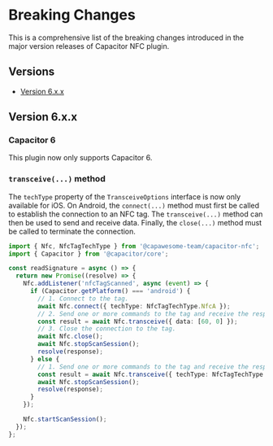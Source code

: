 # Breaking Changes

This is a comprehensive list of the breaking changes introduced in the major version releases of Capacitor NFC plugin.

## Versions

- [Version 6.x.x](#version-6xx)

## Version 6.x.x

### Capacitor 6

This plugin now only supports Capacitor 6.

### `transceive(...)` method

The `techType` property of the `TransceiveOptions` interface is now only available for iOS. On Android, the `connect(...)` method must first be called to establish the connection to an NFC tag. The `transceive(...)` method can then be used to send and receive data. Finally, the `close(...)` method must be called to terminate the connection.

```typescript
import { Nfc, NfcTagTechType } from '@capawesome-team/capacitor-nfc';
import { Capacitor } from '@capacitor/core';

const readSignature = async () => {
  return new Promise((resolve) => {
    Nfc.addListener('nfcTagScanned', async (event) => {
      if (Capacitor.getPlatform() === 'android') {
        // 1. Connect to the tag.
        await Nfc.connect({ techType: NfcTagTechType.NfcA }); 
        // 2. Send one or more commands to the tag and receive the response.
        const result = await Nfc.transceive({ data: [60, 0] });
        // 3. Close the connection to the tag.
        await Nfc.close();
        await Nfc.stopScanSession();
        resolve(response);
      } else {
        // 1. Send one or more commands to the tag and receive the response.
        const result = await Nfc.transceive({ techType: NfcTagTechType.NfcA, data: [60, 0] });
        await Nfc.stopScanSession();
        resolve(response);
      }
    });

    Nfc.startScanSession();
  });
};
```
